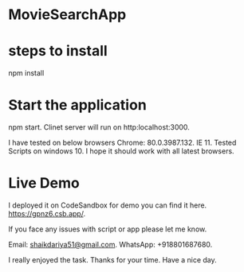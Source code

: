 # MovieSearchApp

# steps to install

npm install

# Start the application

npm start.
Clinet server will run on http:localhost:3000.

I have tested on below browsers
Chrome: 80.0.3987.132.
IE 11.
Tested Scripts on windows 10.
I hope it should work with all latest browsers.

# Live Demo
I deployed it on CodeSandbox for demo you can find it here. https://gpnz6.csb.app/.

If you face any issues with script or app please let me know.

Email: shaikdariya51@gmail.com.
WhatsApp: +918801687680.

I really enjoyed the task. Thanks for your time. Have a nice day.
